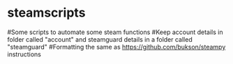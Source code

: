 # steamscripts
#Some scripts to automate some steam functions
#Keep account details in folder called "account" and steamguard details in a folder called "steamguard"
#Formatting the same as https://github.com/bukson/steampy instructions 
